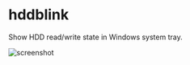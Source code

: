 # hddblink
Show HDD read/write state in Windows system tray.


![screenshot](https://setsumi.github.io/hddblink/hddblink.png)
